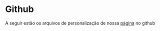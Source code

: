 # Github
A seguir estão os arquivos de personalização de nossa [página](https://github.com/RolimDev) no github
